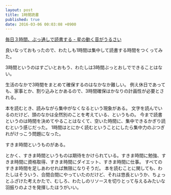 ```yaml
---
layout: post
title: 1時間読書
published: true
date: 2016-03-06 00:03:08 +0900
---
```


[毎日３時間、ぶっ通しで読書する - 星の動く音がうるさい](http://jougetu.hatenablog.com/entry/2016/03/04/183031)

良いなっておもったので、わたしも1時間は集中して読書する時間をつくってみた。

3時間というのはすごいとおもう、わたしは3時間ぶっとおしでできることはない。

生活のなかで3時間をまとめて確保するのはなかなか難しい。
例え休日であっても、家事とか、割り込みとかあるので、3時間確保はかなりの計画性が必要とされる。

本を読むとき、読みながら集中がなくなるという現象がある。
文字を読んでいるのだけど、頭のなかは全然別のことを考えている、というもの。
今まで読書というのは時間を決めてやることはなくて、空いた時間に、集中できるかぎり読むという感じだった。
1時間はとにかく読むということにしたら集中力のぶつぎれがけっこう問題になった。

すきま時間というものがある。

とかく、すきま時間というものは期待をかけられている。すきま時間に勉強、すきま時間に資格取得、すきま時間にダイエット、すきま時間に仕事。
すべてのすきま時間を足しあわせれば無限になりそうだ。
本を読むことに関しても、わたしはそういう、合間合間にやっていたのだけど、それは悠長というか、ちょっとふざけた考えかたで、むしろ、わたしのリソースを切りとって与えるみたいな羽振りのよさを発揮したほうがいい。
